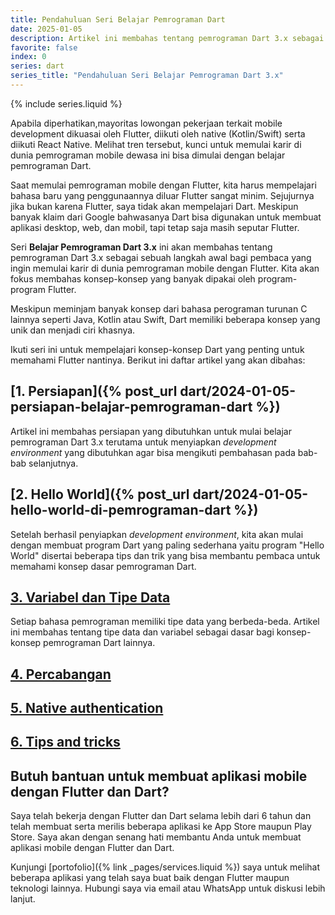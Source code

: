 ```yaml
---
title: Pendahuluan Seri Belajar Pemrograman Dart
date: 2025-01-05
description: Artikel ini membahas tentang pemrograman Dart 3.x sebagai sebuah langkah awal bagi pembaca yang ingin memulai karir di dunia pemrograman mobile dengan Flutter.
favorite: false
index: 0
series: dart
series_title: "Pendahuluan Seri Belajar Pemrograman Dart 3.x"
---
```


{% include series.liquid %}

Apabila diperhatikan,mayoritas lowongan pekerjaan terkait mobile development dikuasai oleh Flutter, diikuti oleh native (Kotlin/Swift) serta diikuti React Native. Melihat tren tersebut, kunci untuk memulai karir di dunia pemrograman mobile dewasa ini bisa dimulai dengan belajar pemrograman Dart. 

Saat memulai pemrograman mobile dengan Flutter, kita harus mempelajari bahasa baru yang penggunaannya diluar Flutter sangat minim. Sejujurnya jika bukan karena Flutter, saya tidak akan mempelajari Dart. Meskipun banyak klaim dari Google bahwasanya Dart bisa digunakan untuk membuat aplikasi desktop, web, dan mobil, tapi tetap saja masih seputar Flutter. 

Seri **Belajar Pemrograman Dart 3.x** ini akan membahas tentang pemrograman Dart 3.x sebagai sebuah langkah awal bagi pembaca yang ingin memulai karir di dunia pemrograman mobile dengan Flutter. Kita akan fokus membahas konsep-konsep yang banyak dipakai oleh program-program Flutter. 

Meskipun meminjam banyak konsep dari bahasa perograman turunan C lainnya seperti Java, Kotlin atau Swift, Dart memiliki beberapa konsep yang unik dan menjadi ciri khasnya. 

Ikuti seri ini untuk mempelajari konsep-konsep Dart yang penting untuk memahami Flutter nantinya. Berikut ini daftar artikel yang akan dibahas:

## [1. Persiapan]({% post_url dart/2024-01-05-persiapan-belajar-pemrograman-dart %})

Artikel ini membahas persiapan yang dibutuhkan untuk mulai belajar pemrograman Dart 3.x terutama untuk menyiapkan _development environment_ yang dibutuhkan agar bisa mengikuti pembahasan pada bab-bab selanjutnya.


## [2. Hello World]({% post_url dart/2024-01-05-hello-world-di-pemrograman-dart %})

Setelah berhasil penyiapkan _development environment_, kita akan mulai dengan membuat program Dart yang paling sederhana yaitu program "Hello World" disertai beberapa tips dan trik yang bisa membantu pembaca untuk memahami konsep dasar pemrograman Dart.

## [3. Variabel dan Tipe Data]()

Setiap bahasa pemrograman memiliki tipe data yang berbeda-beda. Artikel ini membahas tentang tipe data dan variabel sebagai dasar bagi konsep-konsep pemrograman Dart lainnya. 

## [4. Percabangan]()


## [5. Native authentication]()


## [6. Tips and tricks]()


## Butuh bantuan untuk membuat aplikasi mobile dengan Flutter dan Dart?

Saya telah bekerja dengan Flutter dan Dart selama lebih dari 6 tahun dan telah membuat serta merilis beberapa aplikasi ke App Store maupun Play Store. Saya akan dengan senang hati membantu Anda untuk membuat aplikasi mobile dengan Flutter dan Dart.

Kunjungi [portofolio]({% link _pages/services.liquid %}) saya untuk melihat beberapa aplikasi yang telah saya buat baik dengan Flutter maupun teknologi lainnya. Hubungi saya via email atau WhatsApp untuk diskusi lebih lanjut.